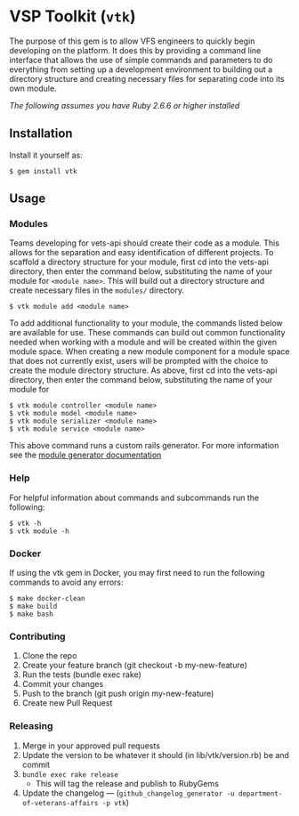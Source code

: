# VSP Toolkit (`vtk`)

The purpose of this gem is to allow VFS engineers to quickly begin developing on the platform. It does this by providing a command line interface that allows the use of simple commands and parameters to do everything from setting up a development environment to building out a directory structure and creating necessary files for separating code into its own module.

*The following assumes you have Ruby 2.6.6 or higher installed*

## Installation

Install it yourself as:

    $ gem install vtk

## Usage

### Modules

Teams developing for vets-api should create their code as a module. This allows for the separation and easy identification of different projects. To scaffold a directory structure for your module, first cd into the vets-api directory, then enter the command below, substituting the name of your module for `<module name>`. This will build out a directory structure and create necessary files in the `modules/` directory.

    $ vtk module add <module name>
	
To add additional functionality to your module, the commands listed below are available for use. These commands can build out common functionality needed when working with a module and will be created within the given module space. When creating a new module component for a module space that does not currently exist, users will be prompted with the choice to create the module directory structure. As above, first cd into the vets-api directory, then enter the command below, substituting the name of your module for *<module name>*
	
    $ vtk module controller <module name>
    $ vtk module model <module name>
    $ vtk module serializer <module name>
    $ vtk module service <module name>
    
This above command runs a custom rails generator. For more information see the [module generator documentation](https://github.com/department-of-veterans-affairs/vets-api/blob/master/lib/generators/module/USAGE)
    
### Help

For helpful information about commands and subcommands run the following:

    $ vtk -h
    $ vtk module -h

### Docker

If using the vtk gem in Docker, you may first need to run the following commands to avoid any errors:

	$ make docker-clean
	$ make build
	$ make bash
	
### Contributing
1. Clone the repo
2. Create your feature branch (git checkout -b my-new-feature)
3. Run the tests (bundle exec rake)
4. Commit your changes 
5. Push to the branch (git push origin my-new-feature)
6. Create new Pull Request

### Releasing
1. Merge in your approved pull requests
2. Update the version to be whatever it should (in lib/vtk/version.rb) be and commit
3. ``` bundle exec rake release ``` 
   - This will tag the release and publish to RubyGems
4. Update the changelog — (```github_changelog_generator -u department-of-veterans-affairs -p vtk```)
